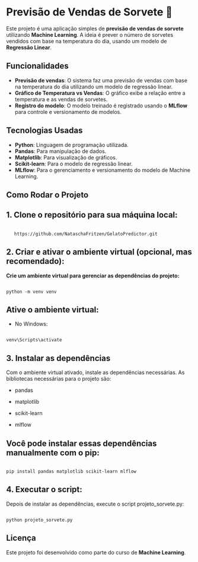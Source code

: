 # Previsão de Vendas de Sorvete 🍦

Este projeto é uma aplicação simples de **previsão de vendas de sorvete** utilizando **Machine Learning**. A ideia é prever o número de sorvetes vendidos com base na temperatura do dia, usando um modelo de **Regressão Linear**.

## Funcionalidades

- **Previsão de vendas**: O sistema faz uma previsão de vendas com base na temperatura do dia utilizando um modelo de regressão linear.
- **Gráfico de Temperatura vs Vendas**: O gráfico exibe a relação entre a temperatura e as vendas de sorvetes.
- **Registro do modelo**: O modelo treinado é registrado usando o **MLflow** para controle e versionamento de modelos.

## Tecnologias Usadas

- **Python**: Linguagem de programação utilizada.
- **Pandas**: Para manipulação de dados.
- **Matplotlib**: Para visualização de gráficos.
- **Scikit-learn**: Para o modelo de regressão linear.
- **MLflow**: Para o gerenciamento e versionamento do modelo de Machine Learning.

## Como Rodar o Projeto

## 1. **Clone o repositório para sua máquina local**:
```

   https://github.com/NataschaFritzen/GelatoPredictor.git
```

## 2. **Criar e ativar o ambiente virtual (opcional, mas recomendado)**:
**Crie um ambiente virtual para gerenciar as dependências do projeto:**
```

python -m venv venv

```

## **Ative o ambiente virtual:**
- No Windows:
```

venv\Scripts\activate

```

## 3. **Instalar as dependências**
Com o ambiente virtual ativado, instale as dependências necessárias. As bibliotecas necessárias para o projeto são:
- pandas

- matplotlib

- scikit-learn

- mlflow

## **Você pode instalar essas dependências manualmente com o pip:**
```

pip install pandas matplotlib scikit-learn mlflow

```

## 4. **Executar o script**:
Depois de instalar as dependências, execute o script projeto_sorvete.py:
```

python projeto_sorvete.py

```

## Licença
Este projeto foi desenvolvido como parte do curso de **Machine Learning**.  

